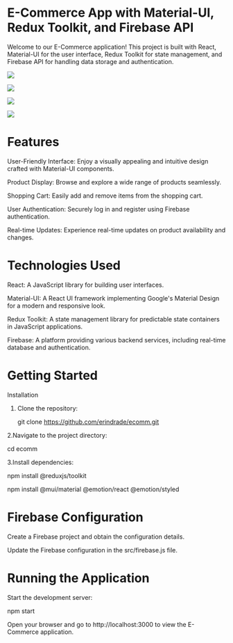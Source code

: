 # E-Commerce App with Material-UI, Redux Toolkit, and Firebase API
Welcome to our E-Commerce application! This project is built with React, Material-UI for the user interface, Redux Toolkit for state management, and Firebase API for handling data storage and authentication.

![](https://i.ibb.co/xYgTTg3/e1.png)


![](https://i.ibb.co/9Z82pvh/e3.png)


![](https://i.ibb.co/M5D5bT0/e5.png)


![](https://i.ibb.co/PNwbJ6J/e6.png)

# Features
User-Friendly Interface: Enjoy a visually appealing and intuitive design crafted with Material-UI components.

Product Display: Browse and explore a wide range of products seamlessly.

Shopping Cart: Easily add and remove items from the shopping cart.

User Authentication: Securely log in and register using Firebase authentication.

Real-time Updates: Experience real-time updates on product availability and changes.

# Technologies Used
React: A JavaScript library for building user interfaces.

Material-UI: A React UI framework implementing Google's Material Design for a modern and responsive look.

Redux Toolkit: A state management library for predictable state containers in JavaScript applications.

Firebase: A platform providing various backend services, including real-time database and authentication.


# Getting Started

Installation

1. Clone the repository:

   git clone https://github.com/erindrade/ecomm.git

2.Navigate to the project directory:

cd ecomm

3.Install dependencies:

npm install @reduxjs/toolkit

npm install @mui/material @emotion/react @emotion/styled


# Firebase Configuration

Create a Firebase project and obtain the configuration details.

Update the Firebase configuration in the src/firebase.js file.

# Running the Application

Start the development server:

npm start

Open your browser and go to http://localhost:3000 to view the E-Commerce application.
